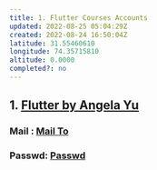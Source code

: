 ```yaml
---
title: 1. Flutter Courses Accounts
updated: 2022-08-25 05:04:29Z
created: 2022-08-24 16:50:04Z
latitude: 31.55460610
longitude: 74.35715810
altitude: 0.0000
completed?: no
---
```


## 1\. [Flutter by Angela Yu](https://www.udemy.com/course/flutter-bootcamp-with-dart/)

### Mail : [Mail To](/C:/Users/Muhammad%20Salmanc/AppData/Local/Programs/Joplin/resources/app.asar/vogela4820@otodir.com "vogela4820@otodir.com")

### Passwd: [Passwd](/C:/Users/Muhammad%20Salmanc/AppData/Local/Programs/Joplin/resources/app.asar/NjNJdRxj7PHk$V%25XHN@&XELD%25&RFzTM*TW$aD9zK8knP%25j2f4aDYzhDFzasy "NjNJdRxj7PHk$V%25XHN@&XELD%25&RFzTM*TW$aD9zK8knP%25j2f4aDYzhDFzasy")